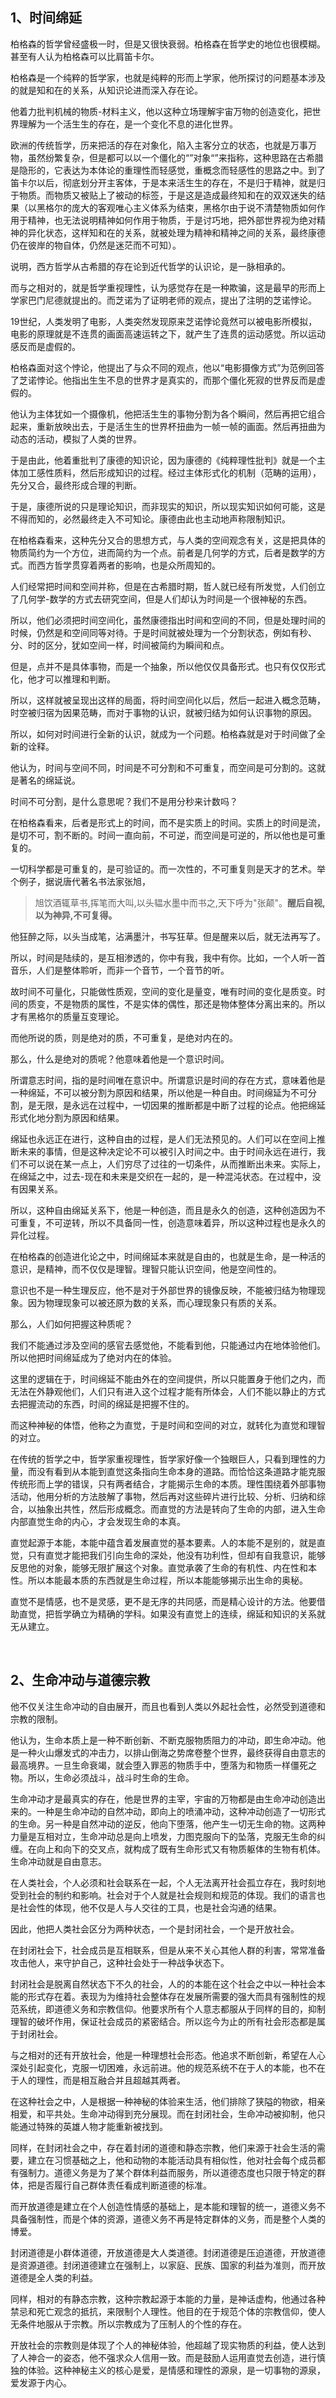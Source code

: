 <h2>1、时间绵延</h2><p data-pid="Mwv3ql0n">柏格森的哲学曾经盛极一时，但是又很快衰弱。柏格森在哲学史的地位也很模糊。甚至有人认为柏格森可以比肩笛卡尔。</p><p data-pid="lzl-AThi">柏格森是一个纯粹的哲学家，也就是纯粹的形而上学家，他所探讨的问题基本涉及的就是知和在的关系，从知识论进而深入存在论。</p><p data-pid="IM0inn1s">他着力批判机械的物质-材料主义，他以这种立场理解宇宙万物的创造变化，把世界理解为一个活生生的存在，是一个变化不息的进化世界。</p><p data-pid="MnWAUBqz">欧洲的传统哲学，历来把活的存在对象化，陷入主客分立的状态，也就是万事万物，虽然纷繁复杂，但是都可以以一个僵化的“”对象“”来指称，这种思路在古希腊是隐形的，它表达为本体论的重理性而轻感觉，重概念而轻感性的思路之中。到了笛卡尔以后，彻底划分开主客体，于是本来活生生的存在，不是归于精神，就是归于物质。而物质又被贴上了被动的标签，于是这是造成最终知和在的双双迷失的结果（以黑格尔的庞大的客观唯心主义体系为结束，黑格尔由于说不清楚物质如何作用于精神，也无法说明精神如何作用于物质，于是讨巧地，把外部世界视为绝对精神的异化状态，这样知和在的关系，就被处理为精神和精神之间的关系，最终康德仍在彼岸的物自体，仍然是迷茫而不可知）。</p><p data-pid="DGLDc5sY">说明，西方哲学从古希腊的存在论到近代哲学的认识论，是一脉相承的。</p><p data-pid="Ga83FpO7">而与之相对的，就是哲学重视理性，认为感觉存在是一种欺骗，这是最早的形而上学家巴门尼德就提出的。而芝诺为了证明老师的观点，提出了注明的芝诺悖论。</p><p data-pid="BEFU9LMK">19世纪，人类发明了电影，人类突然发现原来芝诺悖论竟然可以被电影所模拟，电影的原理就是不连贯的画面高速运转之下，就产生了连贯的运动感觉。所以运动感反而是虚假的。</p><p data-pid="6ybiK_ps">柏格森面对这个悖论，他提出了与众不同的观点，他以“电影摄像方式”为范例回答了芝诺悖论。他指出生生不息的世界才是真实的，而那个僵化死寂的世界反而是虚假的。</p><p data-pid="OwWF6Bus">他认为主体犹如一个摄像机，他把活生生的事物分割为各个瞬间，然后再把它组合起来，重新放映出去，于是活生生的世界杯扭曲为一帧一帧的画面。然后再扭曲为动态的活动，模拟了人类的世界。</p><p data-pid="SUouwRHB">于是由此，他着重批判了康德的知识论，因为康德的《纯粹理性批判》就是一个主体加工感性质料，然后形成知识的过程。经过主体形式化的机制（范畴的运用），先分又合，最终形成合理的判断。</p><p data-pid="U8aPCDfG">于是，康德所说的只是理论知识，而非现实的知识，所以现实知识如何可能，这是不得而知的，必然最终走入不可知论。康德由此也主动地声称限制知识。</p><p data-pid="Ncp6c2WB">在柏格森看来，这种先分又合的思想方式，与人类的空间观念有关，这是把具体的物质简约为一个方位，进而简约为一个点。前者是几何学的方式，后者是数学的方式。而西方哲学贯穿着两者的影响，也是众所周知的。</p><p data-pid="dC4PqLb_">人们经常把时间和空间并称，但是在古希腊时期，哲人就已经有所发觉，人们创立了几何学-数学的方式去研究空间，但是人们却认为时间是一个很神秘的东西。</p><p data-pid="ogTlumQy">所以，他们必须把时间空间化，虽然康德指出时间和空间的不同，但是处理时间的时候，仍然是和空间同等对待。于是时间就被处理为一个分割状态，例如有秒、分、时的区分，犹如空间一样，时间被简约为瞬间和点。</p><p data-pid="SxCN5ZQF">但是，点并不是具体事物，而是一个抽象，所以他仅仅具备形式。也只有仅仅形式化，他才可以推理和判断。</p><p data-pid="ofuRWxdW">所以，这样就被呈现出这样的局面，将时间空间化以后，然后一起进入概念范畴，时空被归宿为因果范畴，而对于事物的认识，就被归结为如何认识事物的原因。</p><p data-pid="PNAHklKb">所以，如何对时间进行全新的认识，就成为一个问题。柏格森就是对于时间做了全新的诠释。</p><p data-pid="nWPR3Usu">他认为，时间与空间不同，时间是不可分割和不可重复，而空间是可分割的。这就是著名的绵延说。</p><p data-pid="KUjSI65n">时间不可分割，是什么意思呢？我们不是用分秒来计数吗？</p><p data-pid="3z0hixbo">在柏格森看来，后者是形式上的时间，而不是实质上的时间。实质上的时间是流，是切不可，割不断的。时间一直向前，不可逆，而空间是可逆的，所以他也是可重复的。</p><p data-pid="LxdYSZG_">一切科学都是可重复的，是可验证的。而一次性的，不可重复则是天才的艺术。举个例子，据说唐代著名书法家张旭，</p><blockquote data-pid="TXNS3EYv">旭饮酒辄草书,挥笔而大叫,以头韫水墨中而书之,天下呼为"张颠"。<b>醒后自视,以为神异,不可复得。</b></blockquote><p data-pid="oMA8w3Jc">他狂醉之际，以头当成笔，沾满墨汁，书写狂草。但是醒来以后，就无法再写了。</p><p data-pid="yXHJlXGP">所以，时间是陆续的，是互相渗透的，你中有我，我中有你。比如，一个人听一首音乐，人们是整体聆听，而非一个音节，一个音节的听。</p><p data-pid="McgV28Zn">故时间不可量化，只能做性质观，空间的变化是量变，唯有时间的变化是质变。时间的质变，不是物质的属性，不是实体的偶性，那还是物体整体分离出来的。所以才有黑格尔的质量互变理论。</p><p data-pid="zbdFcJeG">而他所说的质，则是绝对的质，不可重复，是绝对内在的。</p><p data-pid="18dlby-q">那么，什么是绝对的质呢？他意味着他是一个意识时间。</p><p data-pid="Qh5DAM_C">所谓意志时间，指的是时间唯在意识中。所谓意识是时间的存在方式，意味着他是一种绵延，不可以被分割为原因和结果，所以他是一种自由。时间绵延为不可分割，是无限，是永远在过程中，一切因果的推断都是中断了过程的论点。他把绵延形式化地分割为原因和结果。</p><p data-pid="DuVHHWVh">绵延也永远正在进行，这种自由的过程，是人们无法预见的。人们可以在空间上推断未来的事情，但是这种决定论不可以被引入时间之中。由于时间永远在进行，我们不可以说在某一点上，人们穷尽了过往的一切条件，从而推断出未来。实际上，在绵延之中，过去-现在和未来是交织在一起的，是一种混沌状态。在过程中，没有因果关系。</p><p data-pid="Emx84wng">所以，这种自由绵延关系下，他是一种创造，而且是永久的创造，这种创造因为不可重复，不可逆转，所以不具备同一性，创造意味着异，所以这种过程也是永久的异化过程。</p><p data-pid="b29QOpRU">在柏格森的创造进化论之中，时间绵延本来就是自由的，也就是生命，是一种活的意识，是精神，而不仅仅是理智。理智只能认识空间，他是空间性的。</p><p data-pid="McoNdEE4">意识也不是一种生理反应，他不是对于外部世界的镜像反映，不能被归结为物理现象。因为物理现象可以被还原为数的关系，而心理现象只有质的关系。</p><p data-pid="g4IMX98U">那么，人们如何把握这种质呢？</p><p data-pid="BPj1n6vu">我们不能通过涉及空间的感官去感觉他，不能看到他，只能通过内在地体验他们。所以他把时间绵延成为了绝对内在的体验。</p><p data-pid="NfdJ7pUK">这里的逻辑在于，时间绵延不能由外在的空间提供，所以只能置身于他们之内，而无法在外静观他们，人们只有进入这个过程才能有所体会，人们不能以静止的方式去把握流动的东西，时间的绵延是把握不住的。</p><p data-pid="c89bN6JE">而这种神秘的体悟，他称之为直觉，于是时间和空间的对立，就转化为直觉和理智的对立。</p><p data-pid="rIg_6d3Y">在传统的哲学之中，哲学家重视理性，哲学家好像一个独眼巨人，只看到理性的力量，而没有看到从本能到直觉这条指向生命本身的道路。而恰恰这条道路才能克服传统形而上学的错误，只有两者结合，才能揭示生命的本质。理性围绕着外部事物活动，他用分析的方法肢解了事物，然后再对这些碎片进行比较、分析、归纳和综合，以抽象出共性，然后形成概念。而直觉的方法是转向了生命的内部，进入生命内部直觉生命的内心，才会发现生命的本真。</p><p data-pid="203n1iGg">直觉起源于本能，本能中蕴含着发展直觉的基本要素。人的本能不是别的，就是直觉，只有直觉才能把我们引向生命的深处，他没有功利性，但却有自我意识，能够反思他的对象，能够无限扩展这个对象。直觉承袭了生命的有机性、内在性和本性。所以本能最本质的东西就是生命过程，所以本能能够揭示出生命的奥秘。</p><p data-pid="9O1ceQPv">直觉不是情感，也不是灵感，更不是无序的共同感，而是精心设计的方法。他要借助直觉，把哲学确立为精确的学科。如果没有直觉上的连续，绵延和知识的关系就无从建立。</p><p><br></p><h2>2、生命冲动与道德宗教</h2><p data-pid="kvkAksuy">他不仅关注生命冲动的自由展开，而且也看到人类以外起社会性，必然受到道德和宗教的限制。</p><p data-pid="dX3lA_A-">他认为，生命本质上是一种不断创新、不断克服物质阻力的冲动，即生命冲动。他是一种火山爆发式的冲击力，以排山倒海之势席卷整个世界，最终获得自由意志的最高境界。一旦生命衰竭，就会堕入罪恶的物质手中，堕落为和物质一样僵死之物。所以，生命必须战斗，战斗时生命的生命。</p><p data-pid="wb4LVLMW">生命冲动才是最真实的存在，他是世界的主宰，宇宙的万物都是由生命冲动创造出来的。一种是生命冲动的自然冲动，即向上的喷涌冲动，这种冲动创造了一切形式的生命。另一种是自然冲动的逆反，他向下堕落，他产生一切无生命的物。这两种力量是互相对立，生命冲动总是向上喷发，力图克服向下的坠落，克服无生命的纠缠。在向上和向下的交叉点，就构成了既有生命形式又有物质躯体的生物有机体。生命冲动就是自由意志。</p><p data-pid="S8R_pW7b">在人类社会，个人必须和社会联系在一起，个人无法离开社会孤立存在，我时刻地受到社会的制约和影响。社会对于个人就是社会规则和规范的体现。我们的语言也是社会性的体现，他不仅是人与人交往的工具，也是社会沟通的结果。</p><p data-pid="xOkRNBr7">因此，他把人类社会区分为两种状态，一个是封闭社会，一个是开放社会。</p><p data-pid="S5PIdl7m">在封闭社会下，社会成员是互相联系，但是从来不关心其他人群的利害，常常准备攻击他人，来守护自己，这种社会处于一种战争状态下。</p><p data-pid="kFnrIqh7">封闭社会是脱离自然状态下不久的社会，人的的本能在这个社会之中以一种社会本能的形式存在着。表现为为维持社会整体存在发展所需要的强大而具有强制性的规范系统，即道德义务和宗教信仰。他要求所有个人意志都服从于同样的目的，抑制理智的破坏作用，保证社会成员的紧密结合。所以迄今为止的所有社会形态都是属于封闭社会。</p><p data-pid="q20RE_wt">与之相对的还有开放社会，他是一种理想社会形态。他追求不断创新，希望在人心深处引起变化，克服一切困难，永远前进。他的规范系统不在于人的本能，也不在于人的理性，而是相互融合并且超越其两者。</p><p data-pid="0WPnm506">在这种社会之中，人是根据一种神秘的体验来生活，他们排除了狭隘的物欲，相亲相爱，和平共处。生命冲动得到充分展现。而在封闭社会，生命冲动被抑制，他只能通过特殊的英雄人物才能重新被找到。</p><p data-pid="HDPMvuIb">同样，在封闭社会之中，存在着封闭的道德和静态宗教，他们来源于社会生活的需要，建立在习惯基础之上，他和动物的本能活动具有相似性，他对社会每个成员都有强制力。道德义务是为了某个群体利益而服务，所以道德态度也只限于特定的群体，把是否履行自己群体责任看成判断道德的标准。</p><p data-pid="qDZ1vw5m">而开放道德是建立在个人创造性情感的基础上，是本能和理智的统一，道德义务不具备强制性，而是个体的资源，道德义务不再是特定群体的义务，而是整个人类的博爱。</p><p data-pid="AE3EZ1tI">封闭道德是小群体道德，开放道德是大人类道德。封闭道德是压迫道德，开放道德是资源道德。封闭道德建立在强制上，以家庭、民族、国家的利益为准则，而开放道德是全人类的利益。</p><p data-pid="4ewVMRz8">同样，相对的有静态宗教，这种宗教起源于本能的力量，是神话虚构，他通过各种禁忌和死亡观念的抵抗，来限制个人理性。他目的在于规范个体的宗教信仰，使人无条件地服从于宗教。所以宗教成为了压制人的个性的存在。</p><p data-pid="liJB8ixF">开放社会的宗教则是体现了个人的神秘体验，他超越了现实物质的利益，使人达到了人神合一的姿态，他不强求众人信用一致。而是鼓励人运用直觉去创造，进行慎独的体验。这种神秘主义的核心是爱，是情感和理性的源泉，是一切事物的源泉，爱发源于内心。</p>